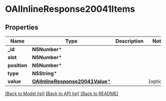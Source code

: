 # OAIInlineResponse20041Items

## Properties
Name | Type | Description | Notes
------------ | ------------- | ------------- | -------------
**_id** | **NSNumber*** |  | 
**slot** | **NSNumber*** |  | 
**position** | **NSNumber*** |  | 
**type** | **NSString*** |  | 
**value** | [**OAIInlineResponse20041Value***](OAIInlineResponse20041Value.md) |  | [optional] 

[[Back to Model list]](../README.md#documentation-for-models) [[Back to API list]](../README.md#documentation-for-api-endpoints) [[Back to README]](../README.md)



